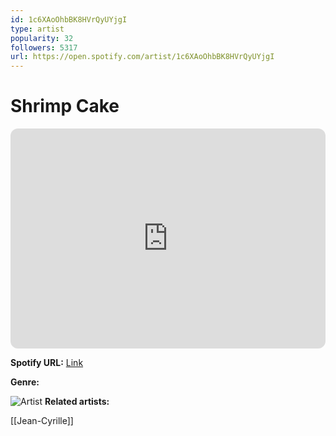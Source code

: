 ```yaml
---
id: 1c6XAoOhbBK8HVrQyUYjgI
type: artist
popularity: 32
followers: 5317
url: https://open.spotify.com/artist/1c6XAoOhbBK8HVrQyUYjgI
---
```

# Shrimp Cake

<iframe style="border-radius:12px" src="https://open.spotify.com/embed/artist/1c6XAoOhbBK8HVrQyUYjgI" width="100%" height="352" frameBorder="0" allowfullscreen="" allow="autoplay; clipboard-write; encrypted-media; fullscreen; picture-in-picture" loading="lazy"></iframe>

**Spotify URL:** [Link](https://open.spotify.com/artist/1c6XAoOhbBK8HVrQyUYjgI)

**Genre:** 

![Artist](https://i.scdn.co/image/ab6761610000e5eb38c0203bd6af66ebb787cbe7)
**Related artists:**

[[Jean-Cyrille]]
